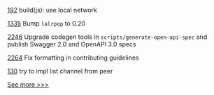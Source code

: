 
[192](https://github.com/hyperledger/indy-vdr/pull/192) build(js): use local network

[1335](https://github.com/hyperledger/solang/pull/1335) Bump `lalrpop` to 0.20

[2246](https://github.com/hyperledger/aries-cloudagent-python/pull/2246) Upgrade codegen tools in `scripts/generate-open-api-spec` and publish Swagger 2.0 and OpenAPI 3.0 specs

[2264](https://github.com/hyperledger/bevel/pull/2264) Fix formatting in contributing guidelines

[130](https://github.com/hyperledger/fabric-admin-sdk/pull/130) try to impl list channel from peer


[See more >>>](https://start-here.hyperledger.org/pull-requests)
